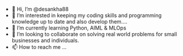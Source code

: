 - 👋 Hi, I’m @desankha88
- 👀 I’m interested in keeping my coding skills and programming knowledge up to date and also develop them....
- 🌱 I’m currently learning Python, AIML & MLOps
- 💞️ I’m looking to collaborate on solving real world problems for small businesses and individuals.
- 📫 How to reach me ... 

<!---
desankha88/desankha88 is a ✨ special ✨ repository because its `README.md` (this file) appears on your GitHub profile.
You can click the Preview link to take a look at your changes.
--->
